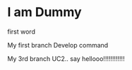 # I am Dummy

first word

My first branch Develop command

My 3rd branch UC2.. say hellooo!!!!!!!!!!!!